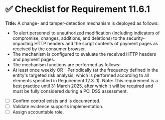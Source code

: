 # ✅ Checklist for Requirement 11.6.1

**Title:** A change- and tamper-detection mechanism is deployed as follows:
- To alert personnel to unauthorized modification (including indicators of compromise, changes, additions, and deletions) to the security-impacting HTTP headers and the script contents of payment pages as received by the consumer browser. 
- The mechanism is configured to evaluate the received HTTP headers and payment pages. 
- The mechanism functions are performed as follows:
- At least once weekly OR - Periodically (at the frequency defined in the entity's targeted risk analysis, which is performed according to all elements specified in Requirement 12.3.
1). Note: This requirement is a best practice until 31 March 2025, after which it will be required and must be fully considered during a PCI DSS assessment.

- [ ] Confirm control exists and is documented.
- [ ] Validate evidence supports implementation.
- [ ] Assign accountable role.
